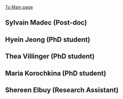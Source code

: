[To Main page](https://audreyburki.github.io/Website/)


## Sylvain Madec (Post-doc)


## Hyein Jeong (PhD student)


## Thea Villinger (PhD student)


## Maria Korochkina (PhD student)


## Shereen Elbuy (Research Assistant)

